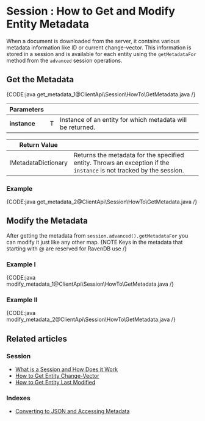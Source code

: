 # Session : How to Get and Modify Entity Metadata

When a document is downloaded from the server, it contains various metadata information like ID or current change-vector. This information is stored in a session and is available for each entity using the `getMetadataFor` method from the `advanced` session operations.

## Get the Metadata

{CODE:java get_metadata_1@ClientApi\Session\HowTo\GetMetadata.java /}

| Parameters | | |
| ------------- | ------------- | ----- |
| **instance** | T | Instance of an entity for which metadata will be returned. |

| Return Value | |
| ------------- | ----- |
| IMetadataDictionary | Returns the metadata for the specified entity. Throws an exception if the `instance` is not tracked by the session. |

### Example

{CODE:java get_metadata_2@ClientApi\Session\HowTo\GetMetadata.java /}


## Modify the Metadata
After getting the metadata from `session.advanced().getMetadataFor` you can modify it just like any other map.
{NOTE Keys in the metadata that starting with @ are reserved for RavenDB use /}

### Example I
{CODE:java modify_metadata_1@ClientApi\Session\HowTo\GetMetadata.java /}

### Example II
{CODE:java modify_metadata_2@ClientApi\Session\HowTo\GetMetadata.java /}

## Related articles

### Session

- [What is a Session and How Does it Work](../../../client-api/session/what-is-a-session-and-how-does-it-work)
- [How to Get Entity Change-Vector](../../../client-api/session/how-to/get-entity-change-vector)
- [How to Get Entity Last Modified](../../../client-api/session/how-to/get-entity-last-modified)

### Indexes

- [Converting to JSON and Accessing Metadata](../../../indexes/converting-to-json-and-accessing-metadata)

